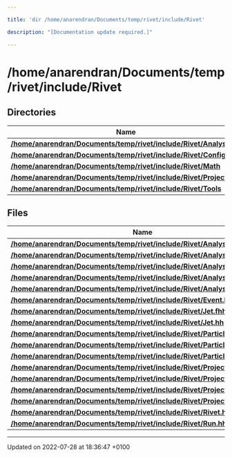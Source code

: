 ```yaml
---

title: 'dir /home/anarendran/Documents/temp/rivet/include/Rivet'

description: "[Documentation update required.]"

---
```


# /home/anarendran/Documents/temp/rivet/include/Rivet



## Directories

| Name           |
| -------------- |
| **[/home/anarendran/Documents/temp/rivet/include/Rivet/Analyses](/documentation/code/files/dir_e4992b7042f40b668a9d67b4ab38c2e6/#dir-/home/anarendran/documents/temp/rivet/include/rivet/analyses)**  |
| **[/home/anarendran/Documents/temp/rivet/include/Rivet/Config](/documentation/code/files/dir_02a729ba1906eac53da6d0bafe0c1a8a/#dir-/home/anarendran/documents/temp/rivet/include/rivet/config)**  |
| **[/home/anarendran/Documents/temp/rivet/include/Rivet/Math](/documentation/code/files/dir_081b9375fc550f5550f19102f2703d46/#dir-/home/anarendran/documents/temp/rivet/include/rivet/math)**  |
| **[/home/anarendran/Documents/temp/rivet/include/Rivet/Projections](/documentation/code/files/dir_bfc6ea12015452171752e2d5fd69ba9a/#dir-/home/anarendran/documents/temp/rivet/include/rivet/projections)**  |
| **[/home/anarendran/Documents/temp/rivet/include/Rivet/Tools](/documentation/code/files/dir_2c0fcb9b057e3c2dd1a26b6f5e9e5df2/#dir-/home/anarendran/documents/temp/rivet/include/rivet/tools)**  |

## Files

| Name           |
| -------------- |
| **[/home/anarendran/Documents/temp/rivet/include/Rivet/Analysis.hh](/documentation/code/files/analysis_8hh/#file-analysis.hh)**  |
| **[/home/anarendran/Documents/temp/rivet/include/Rivet/AnalysisBuilder.hh](/documentation/code/files/analysisbuilder_8hh/#file-analysisbuilder.hh)**  |
| **[/home/anarendran/Documents/temp/rivet/include/Rivet/AnalysisHandler.hh](/documentation/code/files/analysishandler_8hh/#file-analysishandler.hh)**  |
| **[/home/anarendran/Documents/temp/rivet/include/Rivet/AnalysisInfo.hh](/documentation/code/files/analysisinfo_8hh/#file-analysisinfo.hh)**  |
| **[/home/anarendran/Documents/temp/rivet/include/Rivet/AnalysisLoader.hh](/documentation/code/files/analysisloader_8hh/#file-analysisloader.hh)**  |
| **[/home/anarendran/Documents/temp/rivet/include/Rivet/Event.hh](/documentation/code/files/event_8hh/#file-event.hh)**  |
| **[/home/anarendran/Documents/temp/rivet/include/Rivet/Jet.fhh](/documentation/code/files/jet_8fhh/#file-jet.fhh)**  |
| **[/home/anarendran/Documents/temp/rivet/include/Rivet/Jet.hh](/documentation/code/files/jet_8hh/#file-jet.hh)**  |
| **[/home/anarendran/Documents/temp/rivet/include/Rivet/Particle.fhh](/documentation/code/files/particle_8fhh/#file-particle.fhh)**  |
| **[/home/anarendran/Documents/temp/rivet/include/Rivet/Particle.hh](/documentation/code/files/particle_8hh/#file-particle.hh)**  |
| **[/home/anarendran/Documents/temp/rivet/include/Rivet/ParticleBase.hh](/documentation/code/files/particlebase_8hh/#file-particlebase.hh)**  |
| **[/home/anarendran/Documents/temp/rivet/include/Rivet/Projection.fhh](/documentation/code/files/projection_8fhh/#file-projection.fhh)**  |
| **[/home/anarendran/Documents/temp/rivet/include/Rivet/Projection.hh](/documentation/code/files/projection_8hh/#file-projection.hh)**  |
| **[/home/anarendran/Documents/temp/rivet/include/Rivet/ProjectionApplier.hh](/documentation/code/files/projectionapplier_8hh/#file-projectionapplier.hh)**  |
| **[/home/anarendran/Documents/temp/rivet/include/Rivet/ProjectionHandler.hh](/documentation/code/files/projectionhandler_8hh/#file-projectionhandler.hh)**  |
| **[/home/anarendran/Documents/temp/rivet/include/Rivet/Rivet.hh](/documentation/code/files/rivet_8hh/#file-rivet.hh)**  |
| **[/home/anarendran/Documents/temp/rivet/include/Rivet/Run.hh](/documentation/code/files/run_8hh/#file-run.hh)**  |






-------------------------------

Updated on 2022-07-28 at 18:36:47 +0100
